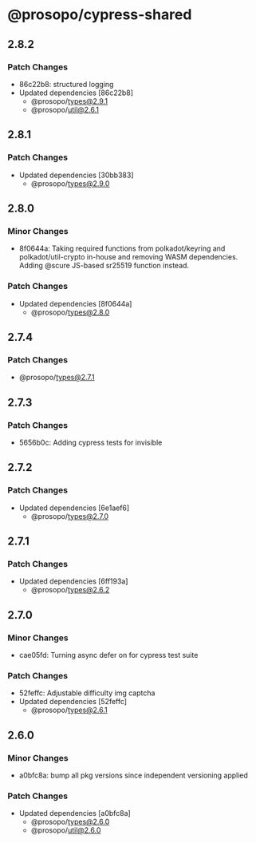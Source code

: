 # @prosopo/cypress-shared

## 2.8.2
### Patch Changes

- 86c22b8: structured logging
- Updated dependencies [86c22b8]
  - @prosopo/types@2.9.1
  - @prosopo/util@2.6.1

## 2.8.1
### Patch Changes

- Updated dependencies [30bb383]
  - @prosopo/types@2.9.0

## 2.8.0
### Minor Changes

- 8f0644a: Taking required functions from polkadot/keyring and polkadot/util-crypto in-house and removing WASM dependencies. Adding @scure JS-based sr25519 function instead.

### Patch Changes

- Updated dependencies [8f0644a]
  - @prosopo/types@2.8.0

## 2.7.4

### Patch Changes

- @prosopo/types@2.7.1

## 2.7.3

### Patch Changes

- 5656b0c: Adding cypress tests for invisible

## 2.7.2

### Patch Changes

- Updated dependencies [6e1aef6]
  - @prosopo/types@2.7.0

## 2.7.1

### Patch Changes

- Updated dependencies [6ff193a]
  - @prosopo/types@2.6.2

## 2.7.0

### Minor Changes

- cae05fd: Turning async defer on for cypress test suite

### Patch Changes

- 52feffc: Adjustable difficulty img captcha
- Updated dependencies [52feffc]
  - @prosopo/types@2.6.1

## 2.6.0

### Minor Changes

- a0bfc8a: bump all pkg versions since independent versioning applied

### Patch Changes

- Updated dependencies [a0bfc8a]
  - @prosopo/types@2.6.0
  - @prosopo/util@2.6.0
